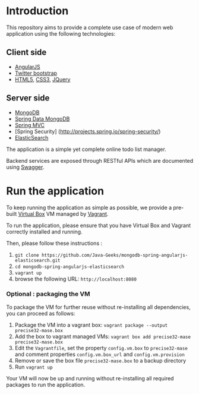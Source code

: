 # Introduction

This repository aims to provide a complete use case of modern web application using the following technologies:

## Client side

* [AngularJS](http://angularjs.org/)
* [Twitter bootstrap](http://getbootstrap.com/)
* [HTML5](http://www.w3.org/TR/html5/), [CSS3](http://www.w3schools.com/css/css3_intro.asp), [JQuery](http://jquery.com/)

## Server side

* [MongoDB](https://www.mongodb.org/)
* [Spring Data MongoDB](http://projects.spring.io/spring-data-mongodb/)
* [Spring MVC](http://docs.spring.io/spring/docs/current/spring-framework-reference/html/mvc.html)
* [Spring Security] (http://projects.spring.io/spring-security/)
* [ElasticSearch](http://www.elasticsearch.org/)

The application is a simple yet complete online todo list manager.

Backend services are exposed through RESTful APIs which are documented using [Swagger](https://github.com/wordnik/swagger-core).

# Run the application

To keep running the application as simple as possible, we provide a pre-built [Virtual Box](https://www.virtualbox.org/) VM managed by [Vagrant](http://www.vagrantup.com/).

To run the application, please ensure that you have Virtual Box and Vagrant correctly installed and running. 

Then, please follow these instructions :

1. `git clone https://github.com/Java-Geeks/mongodb-spring-angularjs-elasticsearch.git`
2. `cd mongodb-spring-angularjs-elasticsearch`
3. `vagrant up`
4. browse the following URL: `http://localhost:8080`

### Optional : packaging the VM

To package the VM for further reuse without re-installing all dependencies, you can proceed as follows:

1. Package the VM into a vagrant box: `vagrant package --output precise32-mase.box`
2. Add the box to vagrant managed VMs: `vagrant box add precise32-mase precise32-mase.box`
3. Edit the `Vagrantfile`, set the property `config.vm.box` to `precise32-mase` and comment properties `config.vm.box_url` and `config.vm.provision`
4. Remove or save the box file `precise32-mase.box` to a backup directory
5. Run `vagrant up`

Your VM will now be up and running without re-installing all required packages to run the application.